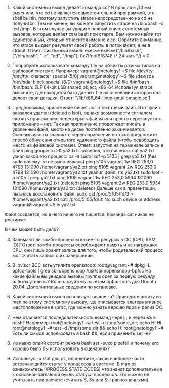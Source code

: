 1. Какой системный вызов делает команда cd? В прошлом ДЗ мы выяснили, что cd не является самостоятельной программой, это shell builtin, поэтому запустить strace непосредственно на cd не получится. Тем не менее, вы можете запустить strace на /bin/bash -c 'cd /tmp'. В этом случае вы увидите полный список системных вызовов, которые делает сам bash при старте. Вам нужно найти тот единственный, который относится именно к cd. Обратите внимание, что strace выдаёт результат своей работы в поток stderr, а не в stdout.
Ответ: Системный вызов: execve
execve("/bin/bash", ["/bin/bash", "-c", "cd", "/tmp"], 0x7ffcbf9f8748 /* 24 vars */) = 0

2. Попробуйте использовать команду file на объекты разных типов на файловой системе. Например:
vagrant@netology1:~$ file /dev/tty
/dev/tty: character special (5/0)
vagrant@netology1:~$ file /dev/sda
/dev/sda: block special (8/0)
vagrant@netology1:~$ file /bin/bash
/bin/bash: ELF 64-bit LSB shared object, x86-64
Используя strace выясните, где находится база данных file на основании которой она делает свои догадки.
Ответ: "/lib/x86_64-linux-gnu/libmagic.so.1

3. Предположим, приложение пишет лог в текстовый файл. Этот файл оказался удален (deleted в lsof), однако возможности сигналом сказать приложению переоткрыть файлы или просто перезапустить приложение – нет. Так как приложение продолжает писать в удаленный файл, место на диске постепенно заканчивается. Основываясь на знаниях о перенаправлении потоков предложите способ обнуления открытого удаленного файла (чтобы освободить место на файловой системе).
Ответ: запустил на терминале запись в файл ping google.ru >& ya2.txt
Проверил, что пишется:
cat ya2.txt
узнал какой это процесс:
ps -a
sudo lsof -p 5105 | grep ya2.txt (без sudo почему-то не выполнялась)
ping    5105 vagrant    1w   REG  253,0     4798 131090 /home/vagrant/ya2.txt
ping    5105 vagrant    2w   REG  253,0     4798 131090 /home/vagrant/ya2.txt
удалил файл: rm ya2.txt
sudo lsof -p 5105 | grep ya2.txt
ping    5105 vagrant    1w   REG  253,0     5934 131090 /home/vagrant/ya2.txt (deleted)
ping    5105 vagrant    2w   REG  253,0     5934 131090 /home/vagrant/ya2.txt (deleted)
Дальше как в презентации, пытаюсь восстановить файл: sudo cat /proc/5105/fd/3 > /home/vagrant/ya2.txt
cat: /proc/5105/fd/3: No such device or address
vagrant@vagrant:~$ ls
ya2.txt

Файл создается, но в него ничего не пишется. Команда cat никак не реагирует.

В чем может быть дело?

4. Занимают ли зомби-процессы какие-то ресурсы в ОС (CPU, RAM, IO)?
Ответ: зомби-процессы освобождают память и не нагружают CPU, они лишь хранят запись для того, чтобы родительсикй процесс мог считать запись о их завершении.

5. В iovisor BCC есть утилита opensnoop:
root@vagrant:~# dpkg -L bpfcc-tools | grep sbin/opensnoop
/usr/sbin/opensnoop-bpfcc
На какие файлы вы увидели вызовы группы open за первую секунду работы утилиты? Воспользуйтесь пакетом bpfcc-tools для Ubuntu 20.04. Дополнительные сведения по установке.

6. Какой системный вызов использует uname -a? Приведите цитату из man по этому системному вызову, где описывается альтернативное местоположение в /proc, где можно узнать версию ядра и релиз ОС.

7. Чем отличается последовательность команд через ; и через && в bash? Например:
root@netology1:~# test -d /tmp/some_dir; echo Hi
Hi
root@netology1:~# test -d /tmp/some_dir && echo Hi
root@netology1:~#
Есть ли смысл использовать в bash &&, если применить set -e?

8. Из каких опций состоит режим bash set -euxo pipefail и почему его хорошо было бы использовать в сценариях?

9. Используя -o stat для ps, определите, какой наиболее часто встречающийся статус у процессов в системе. В man ps ознакомьтесь (/PROCESS STATE CODES) что значат дополнительные к основной заглавной буквы статуса процессов. Его можно не учитывать при расчете (считать S, Ss или Ssl равнозначными).
